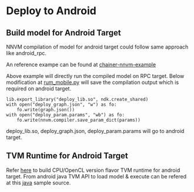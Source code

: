 <!--- Licensed to the Apache Software Foundation (ASF) under one -->
<!--- or more contributor license agreements.  See the NOTICE file -->
<!--- distributed with this work for additional information -->
<!--- regarding copyright ownership.  The ASF licenses this file -->
<!--- to you under the Apache License, Version 2.0 (the -->
<!--- "License"); you may not use this file except in compliance -->
<!--- with the License.  You may obtain a copy of the License at -->

<!---   http://www.apache.org/licenses/LICENSE-2.0 -->

<!--- Unless required by applicable law or agreed to in writing, -->
<!--- software distributed under the License is distributed on an -->
<!--- "AS IS" BASIS, WITHOUT WARRANTIES OR CONDITIONS OF ANY -->
<!--- KIND, either express or implied.  See the License for the -->
<!--- specific language governing permissions and limitations -->
<!--- under the License. -->

# Deploy to Android


## Build model for Android Target

NNVM compilation of model for android target could follow same approach like android_rpc.

An reference exampe can be found at [chainer-nnvm-example](https://github.com/tkat0/chainer-nnvm-example)

Above example will directly run the compiled model on RPC target. Below modification at [rum_mobile.py](https://github.com/tkat0/chainer-nnvm-example/blob/5b97fd4d41aa4dde4b0aceb0be311054fb5de451/run_mobile.py#L64) will save the compilation output which is required on android target.

```
lib.export_library("deploy_lib.so", ndk.create_shared)
with open("deploy_graph.json", "w") as fo:
    fo.write(graph.json())
with open("deploy_param.params", "wb") as fo:
    fo.write(nnvm.compiler.save_param_dict(params))
```

deploy_lib.so, deploy_graph.json, deploy_param.params will go to android target.

## TVM Runtime for Android Target

Refer [here](https://github.com/dmlc/tvm/blob/master/apps/android_deploy/README.md#build-and-installation) to build CPU/OpenCL version flavor TVM runtime for android target.
From android java TVM API to load model & execute can be refered at this [java](https://github.com/dmlc/tvm/blob/master/apps/android_deploy/app/src/main/java/ml/dmlc/tvm/android/demo/MainActivity.java) sample source.
